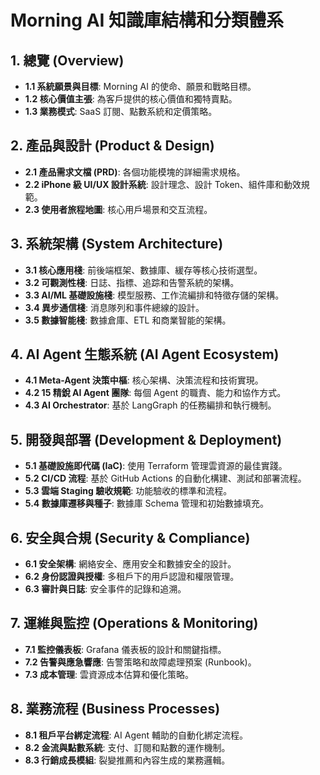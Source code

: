 # Morning AI 知識庫結構和分類體系

## 1. 總覽 (Overview)

- **1.1 系統願景與目標**: Morning AI 的使命、願景和戰略目標。
- **1.2 核心價值主張**: 為客戶提供的核心價值和獨特賣點。
- **1.3 業務模式**: SaaS 訂閱、點數系統和定價策略。

## 2. 產品與設計 (Product & Design)

- **2.1 產品需求文檔 (PRD)**: 各個功能模塊的詳細需求規格。
- **2.2 iPhone 級 UI/UX 設計系統**: 設計理念、設計 Token、組件庫和動效規範。
- **2.3 使用者旅程地圖**: 核心用戶場景和交互流程。

## 3. 系統架構 (System Architecture)

- **3.1 核心應用棧**: 前後端框架、數據庫、緩存等核心技術選型。
- **3.2 可觀測性棧**: 日誌、指標、追踪和告警系統的架構。
- **3.3 AI/ML 基礎設施棧**: 模型服務、工作流編排和特徵存儲的架構。
- **3.4 異步通信棧**: 消息隊列和事件總線的設計。
- **3.5 數據智能棧**: 數據倉庫、ETL 和商業智能的架構。

## 4. AI Agent 生態系統 (AI Agent Ecosystem)

- **4.1 Meta-Agent 決策中樞**: 核心架構、決策流程和技術實現。
- **4.2 15 精銳 AI Agent 團隊**: 每個 Agent 的職責、能力和協作方式。
- **4.3 AI Orchestrator**: 基於 LangGraph 的任務編排和執行機制。

## 5. 開發與部署 (Development & Deployment)

- **5.1 基礎設施即代碼 (IaC)**: 使用 Terraform 管理雲資源的最佳實踐。
- **5.2 CI/CD 流程**: 基於 GitHub Actions 的自動化構建、測試和部署流程。
- **5.3 雲端 Staging 驗收規範**: 功能驗收的標準和流程。
- **5.4 數據庫遷移與種子**: 數據庫 Schema 管理和初始數據填充。

## 6. 安全與合規 (Security & Compliance)

- **6.1 安全架構**: 網絡安全、應用安全和數據安全的設計。
- **6.2 身份認證與授權**: 多租戶下的用戶認證和權限管理。
- **6.3 審計與日誌**: 安全事件的記錄和追溯。

## 7. 運維與監控 (Operations & Monitoring)

- **7.1 監控儀表板**: Grafana 儀表板的設計和關鍵指標。
- **7.2 告警與應急響應**: 告警策略和故障處理預案 (Runbook)。
- **7.3 成本管理**: 雲資源成本估算和優化策略。

## 8. 業務流程 (Business Processes)

- **8.1 租戶平台綁定流程**: AI Agent 輔助的自動化綁定流程。
- **8.2 金流與點數系統**: 支付、訂閱和點數的運作機制。
- **8.3 行銷成長模組**: 裂變推薦和內容生成的業務邏輯。


